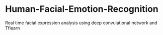 # Human-Facial-Emotion-Recognition
Real time facial expression analysis using deep convulational network and Tflearn
